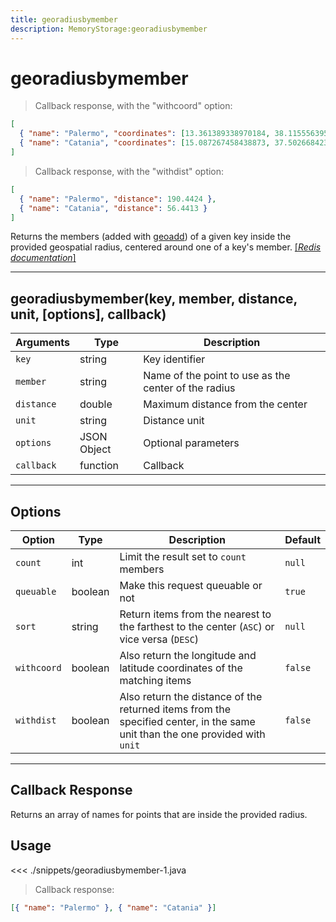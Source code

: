 ```yaml
---
title: georadiusbymember
description: MemoryStorage:georadiusbymember
---
```


# georadiusbymember

> Callback response, with the "withcoord" option:

```json
[
  { "name": "Palermo", "coordinates": [13.361389338970184, 38.1155563954963] },
  { "name": "Catania", "coordinates": [15.087267458438873, 37.50266842333162] }
]
```

> Callback response, with the "withdist" option:

```json
[
  { "name": "Palermo", "distance": 190.4424 },
  { "name": "Catania", "distance": 56.4413 }
]
```

Returns the members (added with [geoadd](/sdk/android/3/controllers/memory-storage/geoadd/)) of a given key inside the provided geospatial radius, centered around one of a key's member.
[[_Redis documentation_]](https://redis.io/commands/georadiusbymember)

---

## georadiusbymember(key, member, distance, unit, [options], callback)

| Arguments  | Type        | Description                                          |
| ---------- | ----------- | ---------------------------------------------------- |
| `key`      | string      | Key identifier                                       |
| `member`   | string      | Name of the point to use as the center of the radius |
| `distance` | double      | Maximum distance from the center                     |
| `unit`     | string      | Distance unit                                        |
| `options`  | JSON Object | Optional parameters                                  |
| `callback` | function    | Callback                                             |

---

## Options

| Option      | Type    | Description                                                                                                                  | Default |
| ----------- | ------- | ---------------------------------------------------------------------------------------------------------------------------- | ------- |
| `count`     | int     | Limit the result set to `count` members                                                                                      | `null`  |
| `queuable`  | boolean | Make this request queuable or not                                                                                            | `true`  |
| `sort`      | string  | Return items from the nearest to the farthest to the center (`ASC`) or vice versa (`DESC`)                                   | `null`  |
| `withcoord` | boolean | Also return the longitude and latitude coordinates of the matching items                                                     | `false` |
| `withdist`  | boolean | Also return the distance of the returned items from the specified center, in the same unit than the one provided with `unit` | `false` |

---

## Callback Response

Returns an array of names for points that are inside the provided radius.

## Usage

<<< ./snippets/georadiusbymember-1.java

> Callback response:

```json
[{ "name": "Palermo" }, { "name": "Catania" }]
```
